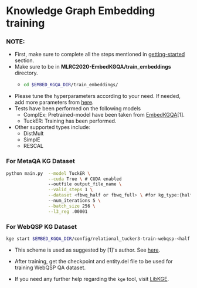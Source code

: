 # Knowledge Graph Embedding training

### **NOTE:**
- First, make sure to complete all the steps mentioned in [getting-started](https://github.com/jishnujayakumar/MLRC2020-EmbedKGQA#get-started) section.
- Make sure to be in **MLRC2020-EmbedKGQA/train_embeddings** directory.
  - ```bash 
    cd $EMBED_KGQA_DIR/train_embeddings/
    ```
- Please tune the hyperparameters according to your need. If needed, add more parameters from [here](https://github.com/jishnujayakumar/MLRC2020-EmbedKGQA/blob/main/train_embeddings/main.py#L312).
- Tests have been performed on the following models
    - ComplEx: Pretrained-model have been taken from [EmbedKGQA](https://github.com/malllabiisc/EmbedKGQA#metaqa)[1].
    - TuckER: Training has been performed.
- Other supported types include: 
    - DistMult
    - SimplE
    - RESCAL  

### For MetaQA KG Dataset

```bash
python main.py  --model TuckER \
                --cuda True \ # CUDA enabled
                --outfile output_file_name \
                --valid_steps 1 \
                --dataset <fbwq_half or fbwq_full> \ #for kg_type:{half, full} use dataset:{fbwq_half, fbwq_full}
                --num_iterations 5 \
                --batch_size 256 \
                --l3_reg .00001
```

### For WebQSP KG Dataset

```bash
kge start $EMBED_KGQA_DIR/config/relational_tucker3-train-webqsp-<half or full>.yaml #for kg_type:{half, full} use config_suffix:{half, full}
```

- This scheme is used as suggested by [1]'s author. See [here](https://github.com/malllabiisc/EmbedKGQA#webquestionssp).

- After training, get the checkpoint and entity.del file to be used for training WebQSP QA dataset. 

- If you need any further help regarding the `kge` tool, visit [LibKGE](https://github.com/uma-pi1/kge).

